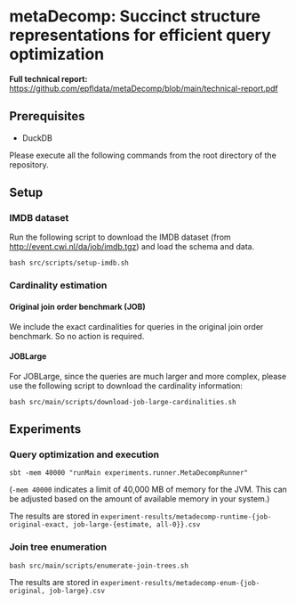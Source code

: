 # metaDecomp: Succinct structure representations for efficient query optimization

**Full technical report:** https://github.com/epfldata/metaDecomp/blob/main/technical-report.pdf

## Prerequisites

* DuckDB

Please execute all the following commands from the root directory of the repository.

## Setup

### IMDB dataset

Run the following script to download the IMDB dataset (from http://event.cwi.nl/da/job/imdb.tgz) and load the schema and data.
```
bash src/scripts/setup-imdb.sh
```

### Cardinality estimation

#### Original join order benchmark (JOB)

We include the exact cardinalities for queries in the original join order benchmark. So no action is required.

#### JOBLarge

For JOBLarge, since the queries are much larger and more complex, please use the following script to download the cardinality information:
```
bash src/main/scripts/download-job-large-cardinalities.sh
```

## Experiments

### Query optimization and execution

```
sbt -mem 40000 "runMain experiments.runner.MetaDecompRunner"
```
(`-mem 40000` indicates a limit of 40,000 MB of memory for the JVM. This can be adjusted based on the amount of available memory in your system.)

The results are stored in `experiment-results/metadecomp-runtime-{job-original-exact, job-large-{estimate, all-0}}.csv`

### Join tree enumeration

```
bash src/main/scripts/enumerate-join-trees.sh
```

The results are stored in `experiment-results/metadecomp-enum-{job-original, job-large}.csv`
